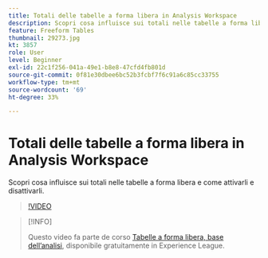 ```yaml
---
title: Totali delle tabelle a forma libera in Analysis Workspace
description: Scopri cosa influisce sui totali nelle tabelle a forma libera e come attivarli e disattivarli.
feature: Freeform Tables
thumbnail: 29273.jpg
kt: 3857
role: User
level: Beginner
exl-id: 22c1f256-041a-49e1-b8e8-47cfd4fb801d
source-git-commit: 0f81e30dbee6bc52b3fcbf7f6c91a6c85cc33755
workflow-type: tm+mt
source-wordcount: '69'
ht-degree: 33%

---
```


# Totali delle tabelle a forma libera in Analysis Workspace

Scopri cosa influisce sui totali nelle tabelle a forma libera e come attivarli e disattivarli.

>[!VIDEO](https://video.tv.adobe.com/v/29273/?quality=12&learn=on)

>[!INFO]
>
> Questo video fa parte de corso [Tabelle a forma libera, base dell’analisi](https://experienceleague.adobe.com/?recommended=Analytics-U-1-2020.3&amp;lang=it), disponibile gratuitamente in Experience League.
